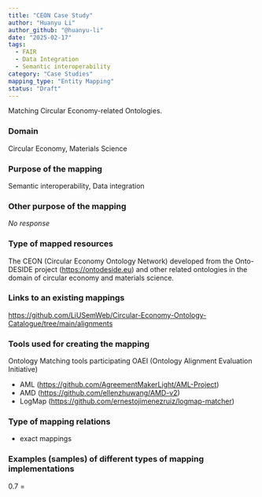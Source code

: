 ```yaml
---
title: "CEON Case Study"
author: "Huanyu Li"
author_github: "@huanyu-li"
date: "2025-02-17"
tags:
  - FAIR
  - Data Integration
  - Semantic interoperability
category: "Case Studies"
mapping_type: "Entity Mapping"
status: "Draft"
---
```


Matching Circular Economy-related Ontologies.

### Domain

Circular Economy, Materials Science

### Purpose of the mapping

Semantic interoperability, Data integration

### Other purpose of the mapping

_No response_

### Type of mapped resources

The CEON (Circular Economy Ontology Network) developed from the Onto-DESIDE project (https://ontodeside.eu) and other related ontologies in the domain of circular economy and materials science.

### Links to an existing mappings

https://github.com/LiUSemWeb/Circular-Economy-Ontology-Catalogue/tree/main/alignments

### Tools used for creating the mapping

Ontology Matching tools participating OAEI (Ontology Alignment Evaluation Initiative)
- AML (https://github.com/AgreementMakerLight/AML-Project)
- AMD (https://github.com/ellenzhuwang/AMD-v2)
- LogMap (https://github.com/ernestojimenezruiz/logmap-matcher)

### Type of mapping relations

- exact mappings

### Examples (samples) of different types of mapping implementations

<entity1 rdf:resource="http://w3id.org/CEON/ontology/product/Product"/>
<entity2 rdf:resource="http://ld-ce.com/vocab/CEO#Product"/>
<measure rdf:datatype="xsd:float">0.7</measure>
<relation>=</relation>